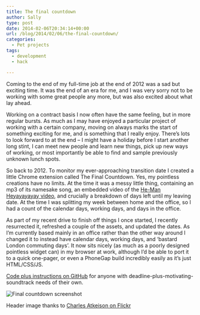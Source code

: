 ```yaml
---
title: The final countdown
author: Sally
type: post
date: 2014-02-06T20:34:14+00:00
url: /blog/2014/02/06/the-final-countdown/
categories:
  - Pet projects
tags:
  - development
  - hack

---
```

Coming to the end of my full-time job at the end of 2012 was a sad but exciting time. It was the end of an era for me, and I was very sorry not to be working with some great people any more, but was also excited about what lay ahead.

Working on a contract basis I now often have the same feeling, but in more regular bursts. As much as I may have enjoyed a particular project of working with a certain company, moving on always marks the start of something exciting for me, and is something that I really enjoy. There’s lots to look forward to at the end &#8211; I might have a holiday before I start another long stint, I can meet new people and learn new things, pick up new ways of working, or most importantly be able to find and sample previously unknown lunch spots.

So back to 2012. To monitor my ever-approaching transition date I created a little Chrome extension called The Final Countdown. Yes, my pointless creations have no limits. At the time it was a messy little thing, containing an mp3 of its namesake song, an embedded video of the <a href="http://www.youtube.com/watch?v=6GggY4TEYbk" target="_blank">He-Man Heyayayayay video</a>, and crucially a breakdown of days left until my leaving date. At the time I was splitting my week between home and the office, so I had a count of the calendar days, working days, and days in the office.

As part of my recent drive to finish off things I once started, I recently resurrected it, refreshed a couple of the assets, and updated the dates. As I’m currently based mainly in an office rather than the other way around I changed it to instead have calendar days, working days, and ‘bastard London commuting days’. It now sits nicely (as much as a poorly designed pointless widget can) in my browser at work, although I’d be able to port it to a quick one-pager, or even a PhoneGap build incredibly easily as it’s just HTML/CSS/JS.

<a href="https://github.com/greywillfade/final-countdown" target="_blank">Code plus instructions on GitHub</a> for anyone with deadline-plus-motivating-soundtrack needs of their own.

<p class="contentc">
  <img alt="Final countdown screenshot" src="http://recordssoundthesame.com/wp-content/uploads/2014/02/finalcountdown-shot.jpg" />
</p>

Header image thanks to <a href="http://www.flickr.com/photos/atkeison/6836234956/" target="_blank">Charles Atkeison on Flickr</a>